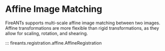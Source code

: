 # Affine Image Matching

FireANTs supports multi-scale affine image matching between two images. 
Affine transformations are more flexible than rigid transformations, as they allow for scaling, rotation, and shearing.

::: fireants.registration.affine.AffineRegistration

